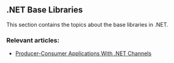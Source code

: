 ## .NET Base Libraries

This section contains the topics about the base libraries in .NET.

### Relevant articles:
- [Producer-Consumer Applications With .NET Channels](https://code-maze.com/dotnet-producer-consumer-channels/)
